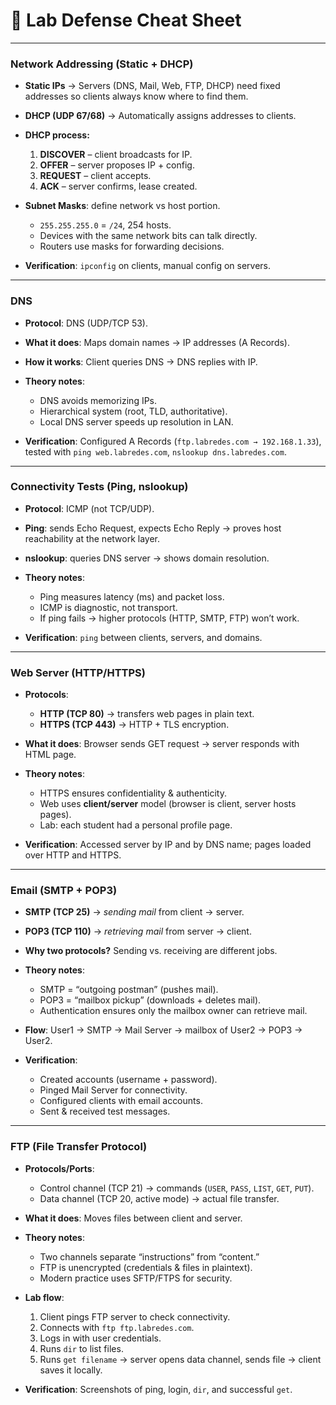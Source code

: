 # 📑 Lab Defense Cheat Sheet 

---

### **Network Addressing (Static + DHCP)**

* **Static IPs** → Servers (DNS, Mail, Web, FTP, DHCP) need fixed addresses so clients always know where to find them.
* **DHCP (UDP 67/68)** → Automatically assigns addresses to clients.
* **DHCP process:**

  1. **DISCOVER** – client broadcasts for IP.
  2. **OFFER** – server proposes IP + config.
  3. **REQUEST** – client accepts.
  4. **ACK** – server confirms, lease created.
* **Subnet Masks**: define network vs host portion.

  * `255.255.255.0` = `/24`, 254 hosts.
  * Devices with the same network bits can talk directly.
  * Routers use masks for forwarding decisions.
* **Verification**: `ipconfig` on clients, manual config on servers.

---

### **DNS**

* **Protocol**: DNS (UDP/TCP 53).
* **What it does**: Maps domain names → IP addresses (A Records).
* **How it works**: Client queries DNS → DNS replies with IP.
* **Theory notes**:

  * DNS avoids memorizing IPs.
  * Hierarchical system (root, TLD, authoritative).
  * Local DNS server speeds up resolution in LAN.
* **Verification**: Configured A Records (`ftp.labredes.com → 192.168.1.33`), tested with `ping web.labredes.com`, `nslookup dns.labredes.com`.

---

### **Connectivity Tests (Ping, nslookup)**

* **Protocol**: ICMP (not TCP/UDP).
* **Ping**: sends Echo Request, expects Echo Reply → proves host reachability at the network layer.
* **nslookup**: queries DNS server → shows domain resolution.
* **Theory notes**:

  * Ping measures latency (ms) and packet loss.
  * ICMP is diagnostic, not transport.
  * If ping fails → higher protocols (HTTP, SMTP, FTP) won’t work.
* **Verification**: `ping` between clients, servers, and domains.

---

### **Web Server (HTTP/HTTPS)**

* **Protocols**:

  * **HTTP (TCP 80)** → transfers web pages in plain text.
  * **HTTPS (TCP 443)** → HTTP + TLS encryption.
* **What it does**: Browser sends GET request → server responds with HTML page.
* **Theory notes**:

  * HTTPS ensures confidentiality & authenticity.
  * Web uses **client/server** model (browser is client, server hosts pages).
  * Lab: each student had a personal profile page.
* **Verification**: Accessed server by IP and by DNS name; pages loaded over HTTP and HTTPS.

---

### **Email (SMTP + POP3)**

* **SMTP (TCP 25)** → *sending mail* from client → server.
* **POP3 (TCP 110)** → *retrieving mail* from server → client.
* **Why two protocols?** Sending vs. receiving are different jobs.
* **Theory notes**:

  * SMTP = “outgoing postman” (pushes mail).
  * POP3 = “mailbox pickup” (downloads + deletes mail).
  * Authentication ensures only the mailbox owner can retrieve mail.
* **Flow**: User1 → SMTP → Mail Server → mailbox of User2 → POP3 → User2.
* **Verification**:

  * Created accounts (username + password).
  * Pinged Mail Server for connectivity.
  * Configured clients with email accounts.
  * Sent & received test messages.

---

### **FTP (File Transfer Protocol)**

* **Protocols/Ports**:

  * Control channel (TCP 21) → commands (`USER`, `PASS`, `LIST`, `GET`, `PUT`).
  * Data channel (TCP 20, active mode) → actual file transfer.
* **What it does**: Moves files between client and server.
* **Theory notes**:

  * Two channels separate “instructions” from “content.”
  * FTP is unencrypted (credentials & files in plaintext).
  * Modern practice uses SFTP/FTPS for security.
* **Lab flow**:

  1. Client pings FTP server to check connectivity.
  2. Connects with `ftp ftp.labredes.com`.
  3. Logs in with user credentials.
  4. Runs `dir` to list files.
  5. Runs `get filename` → server opens data channel, sends file → client saves it locally.
* **Verification**: Screenshots of ping, login, `dir`, and successful `get`.
